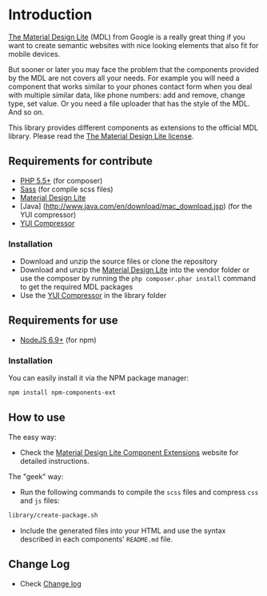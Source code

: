 # Introduction #
[The Material Design Lite](https://github.com/google/material-design-lite) (MDL) from Google is a really great thing if
you want to create semantic websites with nice looking elements that also fit for mobile devices.

But sooner or later you may face the problem that the components provided by the MDL are not covers all your needs. 
For example you will need a component that works similar to your phones contact form when you deal with multiple similar data, 
like phone numbers: add and remove, change type, set value. Or you need a file uploader that has the style of the MDL. And so on.
 
This library provides different components as extensions to the official MDL library.
Please read the [The Material Design Lite license](LICENSE-MDL). 
 
## Requirements for contribute ##

- [PHP 5.5+](http://php.net/downloads.php) (for composer)
- [Sass](http://sass-lang.com/install) (for compile scss files)
- [Material Design Lite](https://github.com/google/material-design-lite)
- [Java] (http://www.java.com/en/download/mac_download.jsp) (for the YUI compressor)
- [YUI Compressor](http://yui.github.io/yuicompressor/)

### Installation ###

- Download and unzip the source files or clone the repository
- Download and unzip the [Material Design Lite](https://github.com/google/material-design-lite) into the vendor folder or use the composer by running the `php composer.phar install` command to get the required MDL packages
- Use the [YUI Compressor](http://yui.github.io/yuicompressor/) in the library folder

## Requirements for use ##

- [NodeJS 6.9+](https://nodejs.org/en/) (for npm)

### Installation ###

You can easily install it via the NPM package manager:

```bash
npm install npm-components-ext
```

## How to use ##

The easy way:

- Check the [Material Design Lite Component Extensions](http://mdl.gixx-web.com/getting-started.html) website for detailed instructions.
 
The "geek" way:

- Run the following commands to compile the `scss` files and compress `css` and `js` files:

```bash
library/create-package.sh
```

- Include the generated files into your HTML and use the syntax described in each components' `README.md` file.

## Change Log ##

- Check [Change log](CHANGELOG.md)
